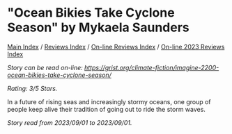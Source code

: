 # "Ocean Bikies Take Cyclone Season" by Mykaela Saunders

[Main Index](../../../README.md) / [Reviews Index](../../README.md) / [On-line Reviews Index](../README.md) / [On-line 2023 Reviews Index](README.md)

*Story can be read on-line: <https://grist.org/climate-fiction/imagine-2200-ocean-bikies-take-cyclone-season/>*

*Rating: 3/5 Stars.*

In a future of rising seas and increasingly stormy oceans, one group of people keep alive their tradition of going out to ride the storm waves.

*Story read from 2023/09/01 to 2023/09/01.*
